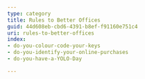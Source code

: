 ```yaml
---
type: category
title: Rules to Better Offices
guid: 44d608eb-cbd6-4391-b8ef-f91160e751c4
uri: rules-to-better-offices
index:
- do-you-colour-code-your-keys
- do-you-identify-your-online-purchases
- do-you-have-a-YOLO-Day

---
```



